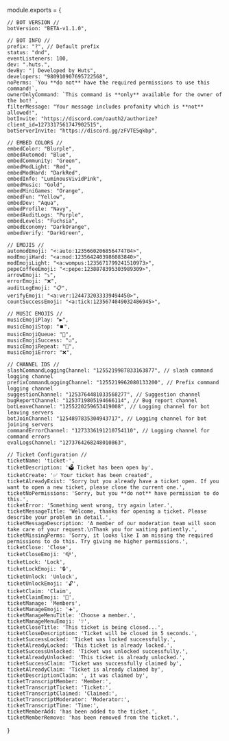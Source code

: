 module.exports = {

    // BOT VERSION //
    botVersion: "BETA-v1.1.0",
    
    // BOT INFO //
    prefix: "?", // Default prefix
    status: "dnd",
    eventListeners: 100,
    dev: ".huts.",
    devBy: "| Developed by Huts",
    developers: "980910907695722568",
    noPerms: `You **do not** have the required permissions to use this command!`,
    ownerOnlyCommand: `This command is **only** available for the owner of the bot!`,
    filterMessage: "Your message includes profanity which is **not** allowed!",
    botInvite: "https://discord.com/oauth2/authorize?client_id=1273317561747902515",
    botServerInvite: "https://discord.gg/zFVTE5qkbp",

    // EMBED COLORS //
    embedColor: "Blurple",
    embedAutomod: "Blue",
    embedCommunity: "Green",
    embedModLight: "Red",
    embedModHard: "DarkRed",
    embedInfo: "LuminousVividPink",
    embedMusic: "Gold",
    embedMiniGames: "Orange",
    embedFun: "Yellow",
    embedDev: "Aqua",
    embedProfile: "Navy",
    embedAuditLogs: "Purple",
    embedLevels: "Fuchsia",
    embedEconomy: "DarkOrange",
    embedVerify: "DarkGreen",

    // EMOJIS //
    automodEmoji: "<:auto:1235660206856474704>",
    modEmojiHard: "<a:mod:1235642403986083840>",
    modEmojiLight: "<a:wompus:1235671799241510973>",
    pepeCoffeeEmoji: "<:pepe:1238878395303989309>",
    arrowEmoji: "⤵",
    errorEmoji: "❌",
    auditLogEmoji: "📋",
    verifyEmoji: "<a:ver:1244732033339494450>",
    countSuccessEmoji: "<a:tick:1235674049032486945>",

    // MUSIC EMOJIS //
    musicEmojiPlay: "▶️",
    musicEmojiStop: "⏹️",
    musicEmojiQueue: "📄",
    musicEmojiSuccess: "☑️",
    musicEmojiRepeat: "🔁",
    musicEmojiError: "❌",

    // CHANNEL IDS //
    slashCommandLoggingChannel: "1255219987833163877", // slash command logging channel
    prefixCommandLoggingChannel: "1255219962080133200", // Prefix command logging channel
    suggestionChannel: "1253764481033568277", // Suggestion channel
    bugReportChannel: "1253719805194666114", // Bug report channel
    botLeaveChannel: "1255220259653419008", // Logging channel for bot leaving servers
    botJoinChannel: "1254897835304943717", // Logging channel for bot joining servers
    commandErrorChannel: "1273336191210754110", // Logging channel for command errors
    evalLogsChannel: "1273764268248010863",

    // Ticket Configuration //
    ticketName: 'ticket-',
    ticketDescription: '🗳️ Ticket has been open by',
    ticketCreate: '✅ Your ticket has been created',
    ticketAlreadyExist: 'Sorry but you already have a ticket open. If you want to open a new ticket, please close the current one.',
    ticketNoPermissions: 'Sorry, but you **do not** have permission to do this.',
    ticketError: 'Something went wrong, try again later.',
    ticketMessageTitle: 'Welcome, thanks for opening a ticket. Please describe your problem in detail.',
    ticketMessageDescription: 'A member of our moderation team will soon take care of your request.\nThank you for waiting patiently.',
    ticketMissingPerms: 'Sorry, it looks like I am missing the required permissions to do this. Try giving me higher permissions.',
    ticketClose: 'Close',
    ticketCloseEmoji: '📪',
    ticketLock: 'Lock',
    ticketLockEmoji: '🔒',
    ticketUnlock: 'Unlock',
    ticketUnlockEmoji: '🔓',
    ticketClaim: 'Claim',
    ticketClaimEmoji: '👋',
    ticketManage: 'Members',
    ticketManageEmoji: '➕',
    ticketManageMenuTitle: 'Choose a member.',
    ticketManageMenuEmoji: '❔',
    ticketCloseTitle: 'This ticket is being closed...',
    ticketCloseDescription: 'Ticket will be closed in 5 seconds.',
    ticketSuccessLocked: 'Ticket was locked successfully.',
    ticketAlreadyLocked: 'This ticket is already locked.',
    ticketSuccessUnlocked: 'Ticket was unlocked successfully.',
    ticketAlreadyUnlocked: 'This ticket is already unlocked.',
    ticketSuccessClaim: 'Ticket was successfully claimed by',
    ticketAlreadyClaim: 'Ticket is already claimed by',
    ticketDescriptionClaim: ', it was claimed by',
    ticketTranscriptMember: 'Member:',
    ticketTranscriptTicket: 'Ticket:',
    ticketTranscriptClaimed: 'Claimed:',
    ticketTranscriptModerator: 'Moderator:',
    ticketTranscriptTime: 'Time:',
    ticketMemberAdd: 'has been added to the ticket.',
    ticketMemberRemove: 'has been removed from the ticket.',
}